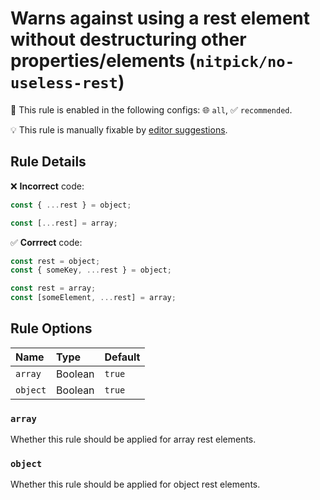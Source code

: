 # Warns against using a rest element without destructuring other properties/elements (`nitpick/no-useless-rest`)

💼 This rule is enabled in the following configs: 🌐 `all`, ✅ `recommended`.

💡 This rule is manually fixable by [editor suggestions](https://eslint.org/docs/latest/use/core-concepts#rule-suggestions).

<!-- end auto-generated rule header -->

## Rule Details

❌ **Incorrect** code:

```js
const { ...rest } = object;

const [...rest] = array;
```

✅ **Corrrect** code:

```js
const rest = object;
const { someKey, ...rest } = object;

const rest = array;
const [someElement, ...rest] = array;
```

## Rule Options

<!-- begin auto-generated rule options list -->

| Name     | Type    | Default |
| :------- | :------ | :------ |
| `array`  | Boolean | `true`  |
| `object` | Boolean | `true`  |

<!-- end auto-generated rule options list -->

### `array`

Whether this rule should be applied for array rest elements.

### `object`

Whether this rule should be applied for object rest elements.
